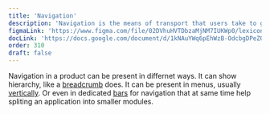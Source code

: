 ```yaml
---
title: 'Navigation'
description: 'Navigation is the means of transport that users take to go where they want.'
figmaLink: 'https://www.figma.com/file/02DVhuHVTDbzaMjNM7IUKWp0/lexicon?node-id=6020%3A22686'
docLink: 'https://docs.google.com/document/d/1kNAuYWq6pEhWzB-OdcbgDPeZQgzTJrACkDixqIPkj1c/edit?usp=sharing'
order: 310
draft: false
---
```


Navigation in a product can be present in differnet ways. It can show hierarchy, like a [breadcrumb](./breadcrumb) does. It can be present in menus, usually [vertically](./vertical-nav). Or even in dedicated [bars](./horizontal-nav) for navigation that at same time help spliting an application into smaller modules.
